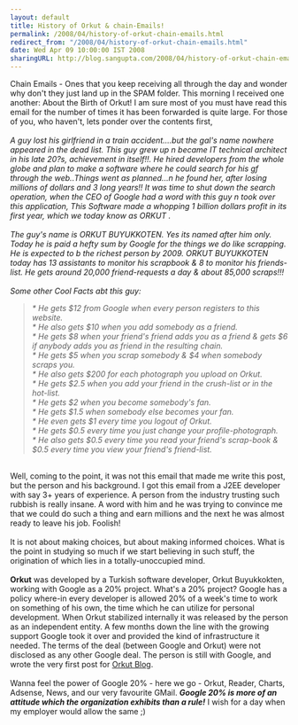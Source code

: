 ```yaml
---
layout: default
title: History of Orkut & chain-Emails!
permalink: /2008/04/history-of-orkut-chain-emails.html
redirect_from: "/2008/04/history-of-orkut-chain-emails.html"
date: Wed Apr 09 10:00:00 IST 2008
sharingURL: http://blog.sangupta.com/2008/04/history-of-orkut-chain-emails.html
---
```

Chain Emails - Ones that you keep receiving all through the day and wonder why don't they just land up in the SPAM folder. This morning I received one another: About the Birth of Orkut! I am sure most of you must have read this email for the number of times it has been forwarded is quite large. For those of you, who haven't, lets ponder over the contents first,
<br>
<br>
<span style="font-style: italic;">A guy lost his girlfriend in a train accident....but the gal's name nowhere appeared in the dead list. This guy grew up n became IT technical architect in his late 20?s, achievement in itself!!. He hired developers from the whole globe and plan to make a software where he could search for his gf through the web..Things went as planned...n he found her, after losing millions of dollars and 3 long years!! It was time to shut down the search operation, when the CEO of Google had a word with this guy n took over this application, This Software made a whopping 1 billion dollars profit in its first year, which we today know as ORKUT .</span>
<br>
<br>
<span style="font-style: italic;">The guy's name is ORKUT BUYUKKOTEN. Yes its named after him only. Today he is paid a hefty sum by Google for the things we do like scrapping. He is expected to b the richest person by 2009. ORKUT BUYUKKOTEN today has 13 assistants to monitor his scrapbook &amp; 8 to monitor his friends-list. He gets around 20,000 friend-requests a day &amp; about 85,000 scraps!!! </span>
<br>
<br>
<span style="font-style: italic;">Some other Cool Facts abt this guy: </span>
<br>
<blockquote>
    <span style="font-style: italic;">* He gets $12 from Google when every person registers to this website.</span>
    <br>
    <span style="font-style: italic;">* He also gets $10 when you add somebody as a friend.</span>
    <br>
    <span style="font-style: italic;">* He gets $8 when your friend's friend adds you as a friend &amp; gets $6 if anybody adds you as friend in the resulting chain.</span>
    <br>
    <span style="font-style: italic;">* He gets $5 when you scrap somebody &amp; $4 when somebody scraps you.</span>
    <br>
    <span style="font-style: italic;">* He also gets $200 for each photograph you upload on Orkut.</span>
    <br>
    <span style="font-style: italic;">* He gets $2.5 when you add your friend in the crush-list or in the hot-list.</span>
    <br>
    <span style="font-style: italic;">* He gets $2 when you become somebody's fan.</span>
    <br>
    <span style="font-style: italic;">* He gets $1.5 when somebody else becomes your fan.</span>
    <br>
    <span style="font-style: italic;">* He even gets $1 every time you logout of Orkut.</span>
    <br>
    <span style="font-style: italic;">* He gets $0.5 every time you just change your profile-photograph.</span>
    <br>
    <span style="font-style: italic;">* He also gets $0.5 every time you read your friend's scrap-book &amp; $0.5 every time you view your friend's friend-list.</span>
</blockquote>
<br>Well, coming to the point, it was not this email that made me write this post, but the person and his background. I got this email from a J2EE developer with say 3+ years of experience. A person from the industry trusting such rubbish is really insane. A word with him and he was trying to convince me that we could do such a thing and earn millions and the next he was almost ready to leave his job. Foolish!
<br>
<br>It is not about making choices, but about making informed choices. What is the point in studying so much if we start believing in such stuff, the origination of which lies in a totally-unoccupied mind.
<br>
<br>
<span style="font-weight: bold;">Orkut</span> was developed by a Turkish software developer, Orkut Buyukkokten, working with Google as a 20% project. What's a 20% project? Google has a policy where-in every developer is allowed 20% of a week's time to work on something of his own, the time which he can utilize for personal development. When Orkut stabilized internally it was released by the person as an independent entity. A few months down the line with the growing support Google took it over and provided the kind of infrastructure it needed. The terms of the deal (between Google and Orkut) were not disclosed as any other Google deal. The person is still with Google, and wrote the very first post for 
<a href="http://feeds.feedburner.com/%7Er/OrkutBlog/%7E3/137363234/welcome.html">Orkut Blog</a>.
<br>
<br>Wanna feel the power of Google 20% - here we go - Orkut, Reader, Charts, Adsense, News, and our very favourite GMail. 
<span style="font-weight:bold;"><span style="font-style:italic;">Google 20% is more of an attitude which the organization exhibits than a rule!</span></span> I wish for a day when my employer would allow the same ;)
